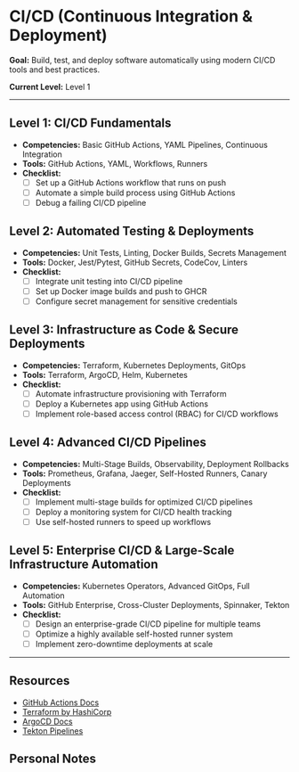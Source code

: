 # CI/CD (Continuous Integration & Deployment)

**Goal:** Build, test, and deploy software automatically using modern CI/CD tools and best practices.

**Current Level:** Level 1

---

## Level 1: CI/CD Fundamentals
- **Competencies:** Basic GitHub Actions, YAML Pipelines, Continuous Integration
- **Tools:** GitHub Actions, YAML, Workflows, Runners
- **Checklist:**
  - [ ] Set up a GitHub Actions workflow that runs on push
  - [ ] Automate a simple build process using GitHub Actions
  - [ ] Debug a failing CI/CD pipeline

## Level 2: Automated Testing & Deployments
- **Competencies:** Unit Tests, Linting, Docker Builds, Secrets Management
- **Tools:** Docker, Jest/Pytest, GitHub Secrets, CodeCov, Linters
- **Checklist:**
  - [ ] Integrate unit testing into CI/CD pipeline
  - [ ] Set up Docker image builds and push to GHCR
  - [ ] Configure secret management for sensitive credentials

## Level 3: Infrastructure as Code & Secure Deployments
- **Competencies:** Terraform, Kubernetes Deployments, GitOps
- **Tools:** Terraform, ArgoCD, Helm, Kubernetes
- **Checklist:**
  - [ ] Automate infrastructure provisioning with Terraform
  - [ ] Deploy a Kubernetes app using GitHub Actions
  - [ ] Implement role-based access control (RBAC) for CI/CD workflows

## Level 4: Advanced CI/CD Pipelines
- **Competencies:** Multi-Stage Builds, Observability, Deployment Rollbacks
- **Tools:** Prometheus, Grafana, Jaeger, Self-Hosted Runners, Canary Deployments
- **Checklist:**
  - [ ] Implement multi-stage builds for optimized CI/CD pipelines
  - [ ] Deploy a monitoring system for CI/CD health tracking
  - [ ] Use self-hosted runners to speed up workflows

## Level 5: Enterprise CI/CD & Large-Scale Infrastructure Automation
- **Competencies:** Kubernetes Operators, Advanced GitOps, Full Automation
- **Tools:** GitHub Enterprise, Cross-Cluster Deployments, Spinnaker, Tekton
- **Checklist:**
  - [ ] Design an enterprise-grade CI/CD pipeline for multiple teams
  - [ ] Optimize a highly available self-hosted runner system
  - [ ] Implement zero-downtime deployments at scale

---

## Resources
- [GitHub Actions Docs](https://docs.github.com/en/actions)
- [Terraform by HashiCorp](https://www.terraform.io/)
- [ArgoCD Docs](https://argo-cd.readthedocs.io/)
- [Tekton Pipelines](https://tekton.dev/)

## Personal Notes
